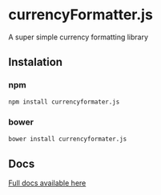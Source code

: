 # currencyFormatter.js
A super simple currency formatting library

## Instalation

### npm
```Bash
npm install currencyformater.js
```

### bower
```Bash
bower install currencyformater.js
```

## Docs
[Full docs available here ](https://osrec.github.io/currencyFormatter.js/)
